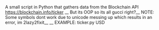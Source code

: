A small script in Python that gathers data from the Blockchain API https://blockchain.info/ticker __
But its OOP so its all gucci right?__
NOTE: Some symbols dont work due to unicode messing up which results in an error, im 2lazy2fixit__
__
EXAMPLE: ticker.py USD
